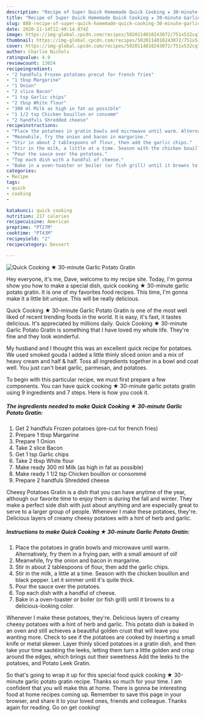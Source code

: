 ```yaml
---
description: "Recipe of Super Quick Homemade Quick Cooking ★ 30-minute Garlic Potato Gratin"
title: "Recipe of Super Quick Homemade Quick Cooking ★ 30-minute Garlic Potato Gratin"
slug: 888-recipe-of-super-quick-homemade-quick-cooking-30-minute-garlic-potato-gratin
date: 2020-11-14T12:49:14.874Z
image: https://img-global.cpcdn.com/recipes/5020114010243072/751x532cq70/quick-cooking-★-30-minute-garlic-potato-gratin-recipe-main-photo.jpg
thumbnail: https://img-global.cpcdn.com/recipes/5020114010243072/751x532cq70/quick-cooking-★-30-minute-garlic-potato-gratin-recipe-main-photo.jpg
cover: https://img-global.cpcdn.com/recipes/5020114010243072/751x532cq70/quick-cooking-★-30-minute-garlic-potato-gratin-recipe-main-photo.jpg
author: Charlie Nichols
ratingvalue: 4.9
reviewcount: 13024
recipeingredient:
- "2 handfuls Frozen potatoes precut for french fries"
- "1 tbsp Margarine"
- "1 Onion"
- "2 slice Bacon"
- "1 tsp Garlic chips"
- "2 tbsp White flour"
- "300 ml Milk as high in fat as possible"
- "1 1/2 tsp Chicken bouillon or consomm"
- "2 handfuls Shredded cheese"
recipeinstructions:
- "Place the potatoes in gratin bowls and microwave until warm. Alternatively, fry them in a frying pan, with a small amount of oil!"
- "Meanwhile, fry the onion and bacon in margarine."
- "Stir in about 2 tablespoons of flour, then add the garlic chips."
- "Stir in the milk, a little at a time. Season with the chicken bouillon and black pepper. Let it simmer until it&#39;s quite thick."
- "Pour the sauce over the potatoes."
- "Top each dish with a handful of cheese."
- "Bake in a oven-toaster or boiler (or fish grill) until it browns to a delicious-looking color."
categories:
- Recipe
tags:
- quick
- cooking
- 

katakunci: quick cooking  
nutrition: 217 calories
recipecuisine: American
preptime: "PT27M"
cooktime: "PT43M"
recipeyield: "2"
recipecategory: Dessert

---
```



![Quick Cooking ★ 30-minute Garlic Potato Gratin](https://img-global.cpcdn.com/recipes/5020114010243072/751x532cq70/quick-cooking-★-30-minute-garlic-potato-gratin-recipe-main-photo.jpg)

Hey everyone, it's me, Dave, welcome to my recipe site. Today, I'm gonna show you how to make a special dish, quick cooking ★ 30-minute garlic potato gratin. It is one of my favorites food recipes. This time, I'm gonna make it a little bit unique. This will be really delicious.

Quick Cooking ★ 30-minute Garlic Potato Gratin is one of the most well liked of recent trending foods in the world. It is easy, it's fast, it tastes delicious. It's appreciated by millions daily. Quick Cooking ★ 30-minute Garlic Potato Gratin is something that I have loved my whole life. They're fine and they look wonderful.

My husband and I thought this was an excellent quick recipe for potatoes. We used smoked gouda I added a little thinly sliced onion and a mix of heavy cream and half &amp; half. Toss all ingredients together in a bowl and coat well. You just can&#39;t beat garlic, parmesan, and potatoes.


To begin with this particular recipe, we must first prepare a few components. You can have quick cooking ★ 30-minute garlic potato gratin using 9 ingredients and 7 steps. Here is how you cook it.

<!--inarticleads1-->

##### The ingredients needed to make Quick Cooking ★ 30-minute Garlic Potato Gratin:

1. Get 2 handfuls Frozen potatoes (pre-cut for french fries)
1. Prepare 1 tbsp Margarine
1. Prepare 1 Onion
1. Take 2 slice Bacon
1. Get 1 tsp Garlic chips
1. Take 2 tbsp White flour
1. Make ready 300 ml Milk (as high in fat as possible)
1. Make ready 1 1/2 tsp Chicken bouillon or consommé
1. Prepare 2 handfuls Shredded cheese


Cheesy Potatoes Gratin is a dish that you can have anytime of the year, although our favorite time to enjoy them is during the fall and winter. They make a perfect side dish with just about anything and are especially great to serve to a larger group of people. Whenever I make these potatoes, they&#39;re. Delicious layers of creamy cheesy potatoes with a hint of herb and garlic. 

<!--inarticleads2-->

##### Instructions to make Quick Cooking ★ 30-minute Garlic Potato Gratin:

1. Place the potatoes in gratin bowls and microwave until warm. Alternatively, fry them in a frying pan, with a small amount of oil!
1. Meanwhile, fry the onion and bacon in margarine.
1. Stir in about 2 tablespoons of flour, then add the garlic chips.
1. Stir in the milk, a little at a time. Season with the chicken bouillon and black pepper. Let it simmer until it&#39;s quite thick.
1. Pour the sauce over the potatoes.
1. Top each dish with a handful of cheese.
1. Bake in a oven-toaster or boiler (or fish grill) until it browns to a delicious-looking color.


Whenever I make these potatoes, they&#39;re. Delicious layers of creamy cheesy potatoes with a hint of herb and garlic. This potato dish is baked in an oven and still achieves a beautiful golden crust that will leave you wanting more. Check to see if the potatoes are cooked by inserting a small knife or metal skewer. Layer thinly sliced potatoes in a gratin dish, and then take your time sautéing the leeks, letting them turn a little golden and crisp around the edges, which brings out their sweetness Add the leeks to the potatoes, and Potato Leek Gratin. 

So that's going to wrap it up for this special food quick cooking ★ 30-minute garlic potato gratin recipe. Thanks so much for your time. I am confident that you will make this at home. There is gonna be interesting food at home recipes coming up. Remember to save this page in your browser, and share it to your loved ones, friends and colleague. Thanks again for reading. Go on get cooking!

